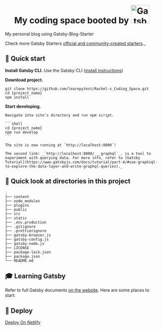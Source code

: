 <h1 align="center">
   My coding space booted by <a href="https://www.gatsbyjs.com">
    <img alt="Gatsby" src="https://www.gatsbyjs.com/Gatsby-Monogram.svg" width="60" />
  </a>
</h1>

My personal blog using Gatsby-Blog-Starter

Check more Gatsby Starters [official and community-created starters](https://www.gatsbyjs.com/docs/gatsby-starters/)._

## 🚀 Quick start

 **Install Gatsby CLI.**
    Use the Gatsby CLI ([install instructions](https://www.gatsbyjs.com/docs/tutorial/part-0/#gatsby-cli))

 **Download project.**
   ```shell
   git clone https://github.com/learnpytest/Rachel-s_Coding_Space.git
   cd {project_name}
   npm install
   ```

 **Start developing.**

    Navigate into site’s directory and run npm script.

    ```shell
    cd {project_name}
    npm run develop
    ```

    The site is now running at `http://localhost:8000`!

    The second link: _`http://localhost:8000/___graphql`_. is a tool to experiment with querying data. For more info, refer to [Gatsby Tutorial](https://www.gatsbyjs.com/docs/tutorial/part-4/#use-graphiql-to-explore-the-data-layer-and-write-graphql-queries)._

## 🚀 Quick look at directories in this project

    .
    ├── content
    ├── node_modules
    ├── plugins
    ├── public
    ├── src
    ├── static
    ├── .env.production
    ├── .gitignore
    ├── .prettierignore
    ├── gatsby-browser.js
    ├── gatsby-config.js
    ├── gatsby-node.js
    ├── LICENSE
    ├── package-lock.json
    ├── package.json
    └── README.md

## 🎓 Learning Gatsby

Refer to full Gatsby documents [on the website](https://www.gatsbyjs.com/). Here are some places to start:

## 💫 Deploy

[ Deploy On Netlify](https://app.netlify.com/)

